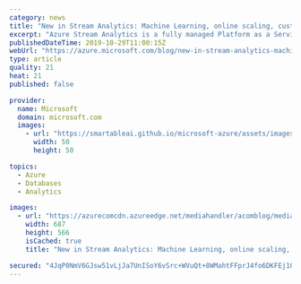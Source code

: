 ```yaml
---
category: news
title: "New in Stream Analytics: Machine Learning, online scaling, custom code, and more"
excerpt: "Azure Stream Analytics is a fully managed Platform as a Service (PaaS) that supports thousands of mission-critical customer applications powered by real-time insights. Out-of-the-box integration with numerous other Azure services enables developers and data engineers to build high-performance, hot-path"
publishedDateTime: 2019-10-29T11:00:15Z
webUrl: "https://azure.microsoft.com/blog/new-in-stream-analytics-machine-learning-online-scaling-custom-code-and-more/"
type: article
quality: 21
heat: 21
published: false

provider:
  name: Microsoft
  domain: microsoft.com
  images:
    - url: "https://smartableai.github.io/microsoft-azure/assets/images/organizations/microsoft.com-50x50.jpg"
      width: 50
      height: 50

topics:
  - Azure
  - Databases
  - Analytics

images:
  - url: "https://azurecomcdn.azureedge.net/mediahandler/acomblog/media/Default/blog/c9413dba-4493-451c-a062-aa6e7b82bbcd.png"
    width: 687
    height: 566
    isCached: true
    title: "New in Stream Analytics: Machine Learning, online scaling, custom code, and more"

secured: "4JqP0NmV6GJsw51vLjJa7UnISoY6vSrc+WVuQt+8WMahtFFprJ4fo6DKFEj10bt+jKEzD+vwle9HQFOYaQpGjuNDxxQvgOV9siMS25pJHMywqGxqAUW9v2b6a9KJYdGevVEcNUsaRfp6rN2EAYCuUdEAyd/QxJECDkWKCwz/UM/UL2uOY8OQyy5r4RsMWRUh335FDJqf4Ih5lBrX3gYm+Fp0s5LY7TIfGDs3JOGAP298PdxX+PwbgwuyE6K7EB5cUyeKtrnM7y0tyV7YeqBxhl4TGq3mEsLQEOb8EVf9Jglmr1D4v0YjdPsWNog/Oev7FSlqaXl+uhDEIWXvSUluTg==;rBkVliu+odUEsrllzPL/Lg=="
---
```


